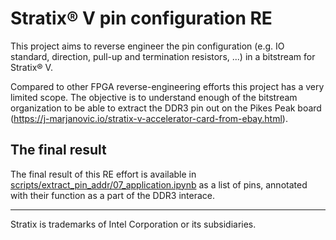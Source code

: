 # Stratix® V pin configuration RE

This project aims to reverse engineer the pin configuration (e.g. IO standard,
direction, pull-up and termination resistors, ...) in a bitstream for Stratix®
V.

Compared to other FPGA reverse-engineering efforts this project has a very
limited scope. The objective is to understand enough of the bitstream
organization to be able to extract the DDR3 pin out on the Pikes Peak board
(https://j-marjanovic.io/stratix-v-accelerator-card-from-ebay.html).

## The final result

The final result of this RE effort is available in
[scripts/extract_pin_addr/07_application.ipynb](scripts/extract_pin_addr/07_application.ipynb) as a list of pins, annotated
with their function as a part of the DDR3 interace.

---

Stratix is trademarks of Intel Corporation or its subsidiaries.
